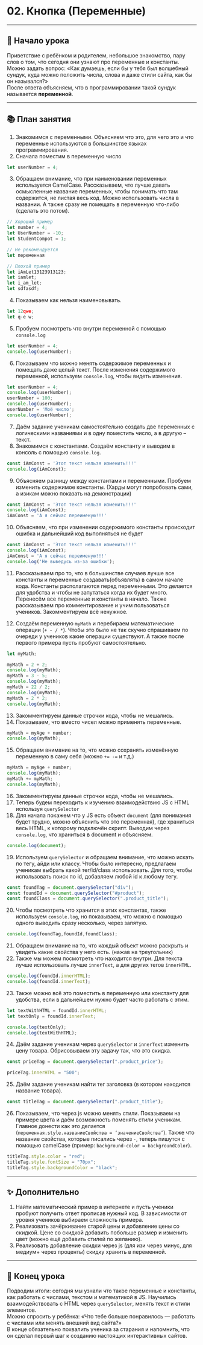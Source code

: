 # 02. Кнопка (Переменные)

---

## 👋 Начало урока
Приветствие с ребёнком и родителем, небольшое знакомство, пару слов о том, что сегодня они узнают про переменные и константы.  
Можно задать вопрос: «Как думаешь, если бы у тебя был волшебный сундук, куда можно положить числа, слова и даже стили сайта, как бы он назывался?»  
После ответа объясняем, что в программировании такой сундук называется **переменной**.

---

## 📚 План занятия

1. Знакомимся с переменными. Объясняем что это, для чего это и что переменные используются в большинстве языках программирования.  
2. Сначала поместим в переменную число  
```js
let userNumber = 4;
```
3. Обращаем внимание, что при наименовании переменных используется CamelCase. Рассказываем, что лучше давать осмысленные название переменных, чтобы понимать что там содержится, не листая весь код. Можно использовать числа в названии. А также сразу не помещать в переменную что-либо (сделать это потом).  
```js
// Хороший пример
let number = 4;
let UserNumber = -10;
let StudentCompot = 1;

// Не рекомендуется
let переменная

// Плохой пример
let iAmLet13123913123;
let iamlet;
let i_am_let;
let sdfasdf;
```
4. Показываем как нельзя наименовывать.  
```js
let 12qwe;
let q-e w;
```
5. Пробуем посмотреть что внутри переменной с помощью `console.log`  
```js
let userNumber = 4;
console.log(userNumber);
```
6. Показываем что можно менять содержимое переменных и помещать даже целый текст. После изменения содержимого переменной, используем `console.log`, чтобы видеть изменения.  
```js
let userNumber = 4;
console.log(userNumber);
userNumber = 100;
console.log(userNumber);
userNumber = 'Моё число';
console.log(userNumber);
```
7. Даём задание ученикам самостоятельно создать две переменных с логическими названиями и в одну поместить число, а в другую – текст.  
8. Знакомимся с константами. Создаём константу и выводим в консоль с помощью `console.log`.  
```js
const iAmConst = 'Этот текст нельзя изменить!!!'
console.log(iAmConst);
```
9. Объясняем разницу между константами и переменными. Пробуем изменить содержимое константы. (Харды могут попробовать сами, а изикам можно показать на демонстрации)  
```js
const iAmConst = 'Этот текст нельзя изменить!!!'
console.log(iAmConst);
iAmConst = 'А я сейчас переименую!!!'
```
10. Объясняем, что при изменении содержимого константы происходит ошибка и дальнейший код выполняться не будет  
```js
const iAmConst = 'Этот текст нельзя изменить!!!'
console.log(iAmConst);
iAmConst = 'А я сейчас переименую!!!'
console.log('Не выведусь из-за ошибки');
```
11. Рассказываем про то, что в большинстве случаев лучше все константы и переменные создавать(объявлять) в самом начале кода. Константы располагаются перед переменными. Это делается для удобства и чтобы не запутаться когда их будет много. Перенесём все переменные и константы в начало. Также рассказываем про комментирование и учим пользоваться учеников. Закомментируем всё ненужное.  

12. Создаём переменную `myMath` и перебираем математические операции (`+ - / *`). Чтобы это было не так скучно спрашиваем по очереди у учеников какие операции существуют. А также после первого примера пусть пробуют самостоятельно.  
```js
let myMath;

myMath = 2 + 2;
console.log(myMath);
myMath = 3 - 5;
console.log(myMath);
myMath = 22 / 2;
console.log(myMath);
myMath = 2 * 2;
console.log(myMath);
```
13. Закомментируем данные строчки кода, чтобы не мешались.  
14. Показываем, что вместо чисел можно применять переменные.  
```js
myMath = myAge + number;
console.log(myMath);
```
15. Обращаем внимание на то, что можно сохранять изменённую переменную в саму себя (можно `+= -=` и т.д.)  
```js
myMath = myAge + number;
console.log(myMath);
myMath += myMath;
console.log(myMath);
```
16. Закомментируем данные строчки кода, чтобы не мешались.  
17. Теперь будем переходить к изучению взаимодействию JS с HTML используя `querySelector`  
18. Для начала покажем что у JS есть объект `document` (для понимания будет трудно, можно объяснить что это переменная), где храниться весь HTML, к которому подключён скрипт.  Выводим через `console.log`, что храниться в document и объясняем.  
```js
console.log(document);
```
19. Используем `querySelector` и обращаем внимание, что можно искать по тегу, айди или классу. Чтобы было интересно, предлагаем ученикам выбрать какой тег/id/class использовать. Для того, чтобы использовать поиск по id, добавляем любой id к любому тегу.  
```js
const foundTag = document.querySelector("div");
const foundId = document.querySelector("#product");
const foundClass = document.querySelector(".product_title");
```
20. Чтобы посмотреть что хранится в этих константах, также используем `console.log`, но показываем, что можно с помощью одного выводить сразу несколько, через запятую.  
```js
console.log(foundTag,foundId,foundClass);
```
21. Обращаем внимание на то, что каждый объект можно раскрыть и увидеть какие свойства у него есть. (нажав на треугольник)  
22. Также мы можем посмотреть что находится внутри. Для текста лучше использовать лучше `innerText`, а для других тегов `innerHTML`.  
```js
console.log(foundId.innerHTML);
console.log(foundId.innerText);
```
23. Также можно всё это поместить в переменную или константу для удобства, если в дальнейшем нужно будет часто работать с этим. 
```js
let textWithHTML = foundId.innerHTML;
let textOnly = foundId.innerText;

console.log(textOnly);
console.log(textWithHTML);
```
24. Даём задание ученикам через `querySelector` и `innerText` изменить цену товара. Обрисовываем эту задачу так, что это скидка.  
```js
const priceTag = document.querySelector(".product_price");

priceTag.innerHTML = "500";
```
25. Даём задание ученикам найти тег заголовка (в котором находится название товара). 
```js
const titleTag = document.querySelector(".product_title");
```
26. Показываем, что через js можно менять стили. Показываем на примере цвета и даём возможность поменять стили ученикам. Главное донести как это делается (`переменная.style.названиеСвойства = ‘значениеСвойства’`). Также что название свойства, которые писались через `-`, теперь пишутся с помощью camelCase (пример: `background-color = backgroundColor`).  
```js
titleTag.style.color = "red";
titleTag.style.fontSize = "70px";
titleTag.style.backgroundColor = "black";
```
---

## ✨ Дополнительно

1. Найти математический пример в интернете и пусть ученики пробуют получить ответ прописав нужный код. В зависимости от уровня учеников выбираем сложность примера.  
2. Реализовать зачёркивание старой цены и добавление цены со скидкой. Цене со скидкой добавить побольше размер и изменить цвет (можно ещё добавить стилей по желанию).  
3. Реализовать добавление скидки через js (для изи через минус, для медиум+ через проценты) скидку хранить в переменной.  

---

## 🎉 Конец урока
Подводим итоги: сегодня мы узнали что такое переменные и константы, как работать с числами, текстом и математикой в JS. Научились взаимодействовать с HTML через `querySelector`, менять текст и стили элементов.  
Можно спросить у ребёнка: «Что тебе больше понравилось — работать с числами или менять внешний вид сайта?»  
В конце обязательно похвалить ученика за старания и напомнить, что он сделал первый шаг к созданию настоящих интерактивных сайтов.  

